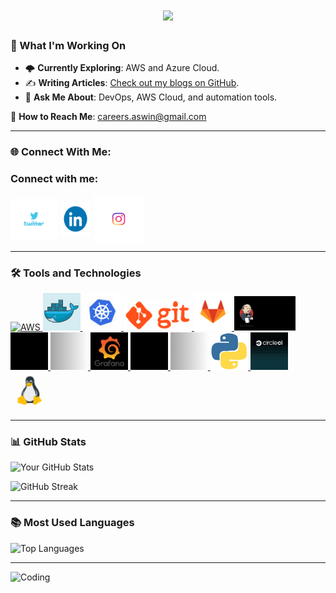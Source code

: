 <h1 align="center">
    <img src="https://readme-typing-svg.herokuapp.com/?font=Righteous&size=35&center=true&vCenter=true&width=700&height=70&duration=4000&lines=Hi+There!+👋;+I'm+Aswin+Sahu!;+A+DevOps+and+DevSecOps+Engineer!;+Let's+innovate+together!" />
</h1>

### 🚀 What I'm Working On
- 🌩️ **Currently Exploring**: AWS and Azure Cloud.
- ✍️ **Writing Articles**: [Check out my blogs on GitHub](https://aswinsahu.github.io/aswin.github.io/).
- 💬 **Ask Me About**: DevOps, AWS Cloud, and automation tools.

📧 **How to Reach Me**: careers.aswin@gmail.com

---

### 🌐 Connect With Me:
<h3 align="left">Connect with me:</h3>
<p align="left">
<a href="https://x.com/Aswinsahuu" target="blank"><img align="center" src="https://github.com/AswinSahu/AswinSahu/blob/main/twitter.gif" alt="Aswinsahuu" height="65" width="75" /></a>
<a href="https://www.linkedin.com/in/aswin-sahu/" target="_blank">
    <img align="center" src="https://raw.githubusercontent.com/AswinSahu/AswinSahu/main/linkedin.gif" alt="LinkedIn Profile" height="55" width="50" /></a>
<a href="https://www.instagram.com/cloudopsarchitect/" target="blank"><img align="center" src="https://github.com/AswinSahu/AswinSahu/blob/main/insta.gif" alt="cloudopsarchitect" height="75" width="80" /></a>
</p>

---

### 🛠️ Tools and Technologies

<p align="left">
  <a href="https://aws.amazon.com" target="_blank" rel="noreferrer">
    <img src="https://raw.githubusercontent.com/AswinSahu/AswinSahu/main/aws.gif" alt="AWS" height="50" />
  </a>
  <a href="https://www.docker.com/" target="_blank" rel="noreferrer">
    <img src="https://raw.githubusercontent.com/AswinSahu/AswinSahu/main/whale-docker.gif" alt="Docker" height="60" />
  </a>
  <a href="https://kubernetes.io/" target="_blank" rel="noreferrer">
    <img src="https://raw.githubusercontent.com/AswinSahu/AswinSahu/main/kuber.gif" alt="Kubernetes" height="60" />
  </a>
  <a href="https://git-scm.com/" target="_blank" rel="noreferrer">
    <img src="https://raw.githubusercontent.com/AswinSahu/AswinSahu/main/git.gif" alt="Git" height="50" />
  </a>
  <a href="https://about.gitlab.com/" target="_blank" rel="noreferrer">
    <img src="https://raw.githubusercontent.com/AswinSahu/AswinSahu/main/gitlab.gif" alt="GitLab" height="60" />
  </a>
  <a href="https://www.jenkins.io/" target="_blank" rel="noreferrer">
    <img src="https://raw.githubusercontent.com/AswinSahu/AswinSahu/main/jenkins.gif" alt="Jenkins" height="55" />
  </a>
  <a href="https://www.terraform.io/" target="_blank" rel="noreferrer">
    <img src="https://raw.githubusercontent.com/AswinSahu/AswinSahu/main/terraform.gif" alt="Terraform" height="60" />
  </a>
  <a href="https://www.ansible.com/" target="_blank" rel="noreferrer">
    <img src="https://raw.githubusercontent.com/AswinSahu/AswinSahu/main/ansible.gif" alt="Ansible" height="60" />
  </a>
  <a href="https://grafana.com/" target="_blank" rel="noreferrer">
    <img src="https://raw.githubusercontent.com/AswinSahu/AswinSahu/main/grafana.gif" alt="Grafana" height="60" />
  </a>
  <a href="https://prometheus.io/" target="_blank" rel="noreferrer">
    <img src="https://raw.githubusercontent.com/AswinSahu/AswinSahu/main/prometheus.gif" alt="Prometheus" height="60" />
  </a>
  <a href="https://helm.sh/" target="_blank" rel="noreferrer">
    <img src="https://raw.githubusercontent.com/AswinSahu/AswinSahu/main/helm.gif" alt="Helm" height="60" />
  </a>
  <a href="https://www.python.org/" target="_blank" rel="noreferrer">
    <img src="https://raw.githubusercontent.com/AswinSahu/AswinSahu/main/python.gif" alt="Python" height="60" />
  </a>
  <a href="https://circleci.com/" target="_blank" rel="noreferrer">
    <img src="https://raw.githubusercontent.com/AswinSahu/AswinSahu/main/circleci.gif" alt="CircleCI" height="60" />
  </a>
  <a href="https://www.linux.org/" target="_blank" rel="noreferrer">
    <img src="https://raw.githubusercontent.com/AswinSahu/AswinSahu/main/linux.gif" alt="Linux" height="60" />
  </a>
</p>



---

### 📊 GitHub Stats
![Your GitHub Stats](https://github-readme-stats.vercel.app/api?username=YourUsername&show_icons=true&theme=radical)

![GitHub Streak](https://github-readme-streak-stats.herokuapp.com/?user=YourUsername&theme=radical)

---

### 📚 Most Used Languages
![Top Languages](https://github-readme-stats.vercel.app/api/top-langs/?username=YourUsername&layout=compact&theme=radical)

---

![Coding](https://link-to-your-image.com)

